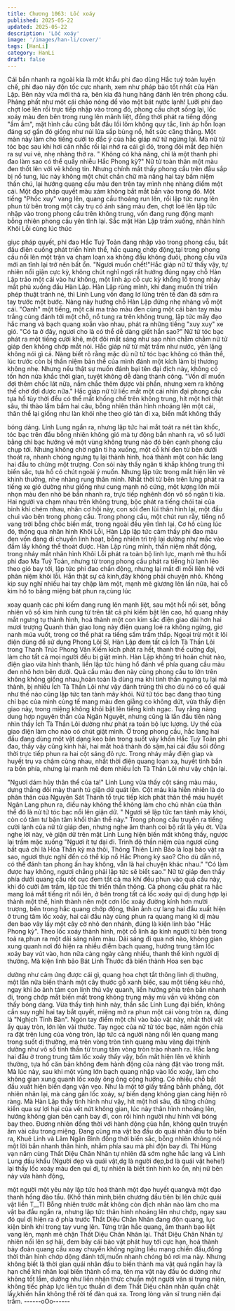 ```yaml
---
title: Chương 1063: Lốc xoáy
published: 2025-05-22
updated: 2025-05-22
description: 'Lốc xoáy'
image: '/images/han-li/cover/'
tags: [HanLi]
category: HanLi
draft: false
---
```


Cái bắn nhanh ra ngoài kia là một khẩu phi đao dùng Hắc tuỷ toản
luyện chế, phi đao này độn tốc cực nhanh, xem như pháp bảo tốt
nhất của Hàn Lập.
Bên này vừa mới thả ra, bên kia đã hung hăng đánh lên trên
phong cầu.
Phảng phất như một cái chảo nóng để vào một bát nước lạnh!
Lưỡi phi đao chợt loé lên rồi trực tiếp nhập vào trong đó, phong
cầu chợt sống lại, lốc xoáy màu đen bên trong rung lên mãnh liệt,
đồng thời phát ra tiếng động "ầm ầm", mặt hình cầu cũng bắt đầu
lồi lõm không quy tắc, linh áp hỗn loạn đáng sợ gần đó giống như
núi lửa sắp bùng nổ, hết sức căng thẳng.
Một màn này làm cho tiếng cười to đắc ý của hắc giáp nữ tử
ngừng lại. Mà nữ tử tóc bạc sau khi hơi cân nhắc rồi lại nhớ ra cái
gì đó, trong đôi mắt đẹp hiện ra sự vui vẻ, nhẹ nhàng thở ra.
" Không có khả năng, chỉ là một thanh phi đao làm sao có thể
quấy nhiễu Hắc Phong kỳ?" Nữ tử toàn thân một màu đen thốt lên
với vẻ không tin. Nhưng chính mắt thấy phong cầu trên đầu sắp bị
nổ tung, lúc này không một chút chần chừ mà nâng hai tay bấm
niệm thần chú, lại hướng quang cầu màu đen trên tay mình nhẹ
nhàng điểm một cái.
Một đạo pháp quyết màu xám không bắt mắt bắn vào trong đó.
Một tiếng "Phốc xuy" vang lên, quang cầu thoáng run lên, rồi lập
tức rung lên phun từ bên trong một cây trụ có ánh sáng màu đen,
chợt loé lên lập tức nhập vào trong phong cầu trên không trung,
vốn đang rung động mạnh bỗng nhiên phong cầu yên tĩnh lại.
Sắc mặt Hàn Lập trầm xuống, nhân hình Khôi Lỗi cùng lúc thúc

giục pháp quyết, phi đao Hắc Tuỷ Toản đang nhập vào trong
phong cầu, bắt đầu điên cuồng phát triển hình thể, hắc quang
chớp động,tại trong phong cầu nổi lên một trận va chạm loạn xa
không đầu không đuôi, phong cầu vừa mới an tĩnh lại trở nên bất
ổn.
"Ngươi muốn chết!"Hắc giáp nữ tử thấy vậy, tự nhiên nổi giận cực
kỳ, không chút nghĩ ngợi rất hướng đúng ngay chỗ Hàn Lập trảo
một cái vào hư không, một linh áp cỗ cực kỳ khổng lồ trong nháy
mắt phủ xuống đầu Hàn Lập.
Hàn Lập rùng mình, khi đang muốn thi triển phép thuật tránh né,
thì Linh Lung vốn đang lơ lửng trên tế đàn đã sớm ra tay trước
một bước.
Nàng này hướng chỗ Hàn Lập đứng nhẹ nhàng vỗ một cái.
"Oanh" một tiếng, một cái ma trảo màu đen cùng một cái bàn tay
màu trắng cùng đánh tới một chỗ, nổ tung ra trên không trung, lập
tức mấy đạo hắc mang và bạch quang xoắn vào nhau, phát ra
những tiếng "xuy xuy" xe gió.
"Có ta ở đây, ngươi cho là có thể dễ dàng giết hắn sao?" Nữ tử
tóc bạc phát ra một tiếng cười khẽ, một đôi mắt sáng như sao
nhìn chằm chằm nữ tử giáp đen không chớp mắt nói.
Hắc giáp nữ tử mặt trầm như nước, yên lặng không nói gì cả.
Nàng biết rõ rằng mặc dù nữ tử tóc bạc không có thân thể, lúc
trước còn bị thần niệm bản thể của mình đánh một kích làm bị
thương không nhẹ. Nhưng nếu thật sự muốn đánh bại tên đại
địch này, không có tốn hơn nửa khắc thời gian, tuyệt không dễ
dàng thành công.
"Vốn dĩ muốn đợi thêm chốc lát nữa, nắm chắc thêm được vài
phần, nhưng xem ra không thể chờ đợi được nữa." Hắc giáp nữ
tử liếc mắt một cái nhìn đại phong cầu tựa hồ tùy thời đều có thể
mất khống chế trên không trung, hít một hơi thật sâu, thì thào lẩm
bẩm hai câu, bỗng nhiên thân hình nhoáng lên một cái, thân thể
lại giống như làn khói nhẹ theo gió tản đi xa, biến mất không thấy

bóng dáng.
Linh Lung ngẩn ra, nhưng lập tức hai mắt toát ra nét tàn khốc, tóc
bạc trên đầu bỗng nhiên không gió mà tự động bắn nhanh ra, vô
số lưới bằng chỉ bạc hướng về một vùng không trung nào đó bên
cạnh phong cầu chụp tới.
Nhưng không chờ ngân ti hạ xuống, một cỗ khí đen từ bên dưới
thoát ra, nhanh chóng ngưng tụ lại thành hình, hoá thành một con
hắc lang hai đầu to chừng một trượng.
Con sói này thấy ngân ti khắp không trung thì biến sắc, tựa hồ có
chút ngoài ý muốn. Nhưng lập tức trong mắt hiện lên vẻ khinh
thường, nhẹ nhàng rung thân mình. Nhất thời từ bên trên lưng
phát ra tiếng xe gió dường như giống như cung mạnh nỏ cứng,
một lượng lớn mũi nhọn màu đen nhỏ bé bắn nhanh ra, trực tiếp
nghênh đón vô số ngân ti kia.
Hai người va chạm nhau trên không trung, bộc phát ra tiếng chói
tai của binh khí chém nhau, nhân cơ hội này, con sói đen lùi thân
hình lại, một đầu chui vào bên trong phong cầu.
Trong phong cầu, một chút run rẫy, tiếng nổ vang trời bỗng chốc
biến mất, trong ngoài đều yên tĩnh lại.
Cơ hồ cùng lúc đó, thông qua nhân hình Khôi Lỗi, Hàn Lập lập
tức cảm thấy phi đao màu đen vốn đang di chuyển linh hoạt, bỗng
nhiên trì trệ lại dường như mắc vào đầm lầy không thể thoát
được.
Hàn Lập rùng mình, thần niệm nhất động, trong nháy mắt nhân
hình Khôi Lỗi phát ra toàn bộ linh lực, mạnh mẽ thu hồi phi đao
Ma Tuỷ Toản, nhưng từ trong phong cầu phát ra tiếng hừ lạnh lẽo
theo gió bay tới, lập tức phi đao chấn động, nhưng lại mất đi mối
liên hệ với phân niệm khôi lỗi.
Hắn thật sự cả kinh,đây không phải chuyện nhỏ.
Không kip suy nghĩ nhiều hai tay chập làm một, mạnh mẽ giương
lên lần nữa, hai cỗ kim hồ to bằng miệng bát phun ra,cùng lúc

xoay quanh các phi kiếm đang rung lên mạnh liệt, sau một hồi nổi
sét, bỗng nhiên vô số kim hình cung từ trên tất cả phi kiếm bật lên
cao, hồ quang nháy mắt ngưng tụ thành hình, hoá thành một con
kim sắc điện giao dài hơn hai mươi trượng
Quanh thân giao long này điện quang loé ra không ngừng, giơ
nanh múa vuốt, trong cơ thể phát ra tiếng sấm trầm thấp.
Ngoại trừ một ít lôi điện dùng để sử dụng Phong Lôi Sí, Hàn Lập
đem tất cả Ích Tà Thần Lôi trong Thanh Trúc Phong Vân Kiếm
kích phát ra hết, thanh thế cường đại, làm cho tất cả mọi người
đều bị giật mình.
Hàn Lập không trì hoãn chút nào, điện giao vừa hình thành, liền
lập tức hùng hổ đánh về phía quang cầu màu đen nhỏ hơn bên
dưới.
Quả cầu màu đen này cùng phong cầu to lớn trên không không
giống nhau,hoàn toàn là dùng ma khí tinh thần ngưng tụ lại mà
thành, bị nhiều Ích Tà Thần Lôi như vậy đánh trúng thì cho dù nó
có cổ quái như thế nào cũng lập tức tan tành mây khói.
Nữ tử tóc bạc đang thao túng chỉ bạc của mình cùng tế mang
màu đen giằng co không dứt, vừa thấy điện giao này, trong miệng
không khỏi bật lên tiếng kinh ngạc.
Tuy rằng nàng dung hợp nguyên thần của Ngân Nguyệt, nhưng
cũng là lần đầu tiên nàng nhìn thấy Ích Tà Thần Lôi dường như
phát ra toàn bộ lực lượng. Uy thế của giao điện làm cho nào có
chút giật mình.
Ở trong phong cầu, hắc lang hai đầu đang dùng một vật dạng keo
bán trong suốt vây khốn Hắc Tuỷ Toản phi đao, thấy vậy cũng
kinh hãi, hai mắt hoá thành đỏ sậm,hai cái đầu sói đồng thời trực
tiếp phun ra hai cột sáng đỏ rực.
Trong nháy mắy điện giap và huyết trụ va chậm cùng nhau, nhất
thời điện quang loạn xạ, huyết tinh bắn ra bốn phía, nhưng lại
mạnh mẽ đem nhiều Ích Tà Thần Lôi như vậy chặn lại.

"Ngươi dám hủy thân thể của ta!" Linh Lung vừa thấy cột sáng
màu máu, dựng thẳng đôi mày thanh tú giận dữ quát lên.
Cột máu kia hiễn nhiên là do phân thân của Nguyên Sát Thánh tổ
trực tiếp kích phát thân thể máu huyết Ngân Lang phun ra, điều
này không thể không làm cho chủ nhân của thân thể đó là nử tử
tóc bạc nổi lên giận dữ.
" Ngươi sẽ lập tức tan tành mây khói, còn có tâm tư bận tâm khối
thân thể này." Trong phong cầu truyền ra tiếng cười lạnh của nữ
tử giáp đen, nhưng nghe âm thanh coi bộ rất là yếu ớt.
Vừa nghe lời này, vẻ giận dữ trên mặt Linh Lung hiện biến mất
không thấy, ngược lại trầm mặc xuống "Ngươi ít tự đại đi. Trình độ
thần niệm của ngươi cũng bất quá chỉ là Hóa Thần kỳ mà thôi,
Thông Thiên Linh Bảo là loại bảo vật ra sao, ngươi thực nghĩ đến
có thể kíp nổ Hắc Phong kỳ sao? Cho dù dẫn nổ, có thể đánh tan
phong ấn hay không, vẫn là hai chuyện khác nhau."
"Có làm được hay không, ngươi chẳng phải lập tức sẽ biết sao."
Nữ tử giáp đen thấy phía dưới quang cầu rốt cục đem tất cả ma
khí đều phun vào quả cầu này, khi đó cười âm trầm, lập tức thi
triển thần thông.
Cả phong cầu phát ra hắc mang loá mắt tiếng rít nổi lên, ở bên
trong tất cả lốc xoáy quỉ dị dung hợp lại thành một thể, hình thành
nên một cơn lốc xoáy đường kính hơn mười trượng, bên trong
hắc quang chớp động, thân ảnh cự lang hai đầu xuất hiện ở trung
tâm lốc xoáy, hai cái đầu này cùng phun ra quang mang kì dị màu
đen bao vây lấy một cây cờ nhỏ đen nhánh, đúng là kiện linh bảo
"Hắc Phong kỳ".
Theo lốc xoáy thành hình, một cỗ linh áp kinh người từ bên trong
toả ra,phun ra một dải sáng năm màu.
Dải sáng đi qua nơi nào, không gian xung quanh nơi đó hiện ra
nhiều điểm bạch quang, hướng trung tâm lốc xoáy bay vút vào,
hơn nữa càng ngày càng nhiều, thanh thế kinh người dị thường.
Mà kiện linh bảo Bát Linh Thước đã biến thành Hoa sen bạc

dường như cảm ứng được cái gì, quang hoa chợt tắt thông linh dị
thường, một lần nữa biến thành một cây thước gỗ xanh biếc, sau
một tiếng kêu nhỏ, ngay khi ảo ảnh tám con linh thú vây quanh,
liền hướng phía trên bắn nhanh đi, trong chớp mắt biến mất trong
không trung mây mù vần vũ không còn thấy bóng dáng.
Vừa thấy tình hình này, thần sắc Linh Lung đại biến, không cần
suy nghĩ hai tay bắt quyết, miệng mở ra phun một cái vòng tròn
ra, đúng là "Nghịch Tinh Bàn". Ngón tay điểm một chỉ vào bảo vật
này, nhất thời vật ấy quay tròn, lớn lên vài thước.
Tay ngọc của nữ tử tóc bạc, năm ngón chia ra đặt trên lưng của
vòng tròn, lập tức cả người nàng nổi lên quang mang trong suốt
dị thường, mà trên vòng tròn tinh quang màu vàng đại thịnh
dường như vô số tinh thần từ trung tâm vòng tròn trào nhanh ra.
Hắc lang hai đầu ở trong trung tâm lốc xoáy thấy vậy, bốn mắt
hiện lên vẻ khinh thường, tựa hồ căn bản không đem hành động
của nàng đặt vào trong mắt.
Mà lúc này, sau khi một vùng lớn bạch quang nhập vào lốc xoáy,
làm cho không gian xung quanh lốc xoáy ông ông cộng hưởng.
Có nhiều chỗ bắt đầu xuất hiện biến dạng vặn vẹo. Như là một tờ
giấy trắng bằnh phẳng, đột nhiên nhăn lại, mà càng gần lốc xoáy,
sự biến dạng không gian càng hiện rõ ràng.
Mà Hàn Lập thấy tình hình như vậy, hít một hơi sâu, đã từng
chứng kiến qua sự lợi hại của vết nứt không gian, lúc này thân
hình nhoáng lên, hướng không gian bên cạnh bay đi, con rối hình
người như hình với bóng bay theo. Đương nhiên đồng thời với
hành động của hắn, không quên truyền âm vài câu trong miệng.
Đang cùng ma vật ba đầu do quái nhân đầu to biến ra, Khuê Linh
và Lâm Ngân Bình đồng thời biến sắc, bỗng nhiên không nói một
lời bắn nhanh thân hình, nhắm phía sau mà phi độn bay đi.
Thi Hùng vạn năm cùng Thất Diệu Chân Nhân tự nhiên đã sớm
nghe hắc lang và Linh Lung đấu khẩu (Người đẹp và quái vật,dg
là người đẹp,bd là quái vật hehe!) lại thấy lốc xoáy màu đen quỉ
dị, tự nhiên là biết tình hình ko ổn, nhị nữ bên này vừa hành động,

một người một yêu này lập tức hoá thành một đạo huyết quangvà
một đạo thanh hồng đào tẩu.
(Khổ thân mình,biên chương đầu tiên bị lên chức quái vật liền
T__T)
Bỗng nhiên trước mắt không còn địch nhân nào làm cho ma vật
ba đầu ngẩn ra, nhưng lập tức thân hình nhoáng lên như chớp,
ngay sau đó quỉ dị hiện ra ở phía trước Thất Diệu Chân Nhân
đang độn quang, lục kiện binh khí trong tay vung lên. Từng trận
hắc quang, âm thanh bạo liệt vang lên, mạnh mẽ chặn Thất Diệu
Chân Nhân lại.
Thất Diệu Chân Nhân tự nhiên nổi lên sợ hãi, đem bảy cái bảo
vật phát huy tới cực hạn, hoá thành bảy đoàn quang cầu xoay
chuyển không ngừng liều mạng chiến đấu,đồng thời thân hình
chớp dộng đánh tới,muốn nhanh chóng bỏ rơi ma này.
Nhưng không biết là thời gian quái nhân đầu to biến thành ma vật
quá ngắn hay là hạn chế khi nhân loại biến thành cổ ma, tên ma
vật này đầu óc dường như không tốt lắm, dường như liền nhận
thức chuẩn một người văn sĩ trung niên, không tiếc pháp lực liên
tục thuấn di đem Thất Diệu chân nhân quấn chặt lấy,khiến hắn
không thể rời tế đàn quá xa.
Trong lòng văn sĩ trung niên đại trầm.
------oOo------
